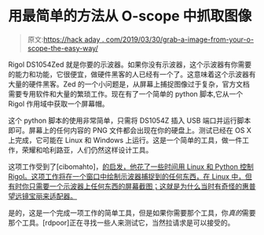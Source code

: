 # 用最简单的方法从 O-scope 中抓取图像

> 原文:[https://hack aday . com/2019/03/30/grab-a-image-from-your-o-scope-the-easy-way/](https://hackaday.com/2019/03/30/grab-an-image-from-your-o-scope-the-easy-way/)

Rigol DS1054Zed 就是你要的示波器。如果你没有示波器，这个示波器有你需要的能力和功能，它很便宜，做硬件黑客的人已经有一个了。这意味着这个示波器有大量的硬件黑客。Zed 的一个小问题是，从屏幕上捕捉图像过于复杂，官方文档需要专用软件和大量的繁琐工作。现在有了一个简单的 python 脚本,它从一个 Rigol 作用域中获取一个屏幕帽。

这个 python 脚本的使用非常简单，只需将 DS1054Z 插入 USB 端口并运行脚本即可。屏幕上的任何内容的 PNG 文件都会出现在你的硬盘上。测试已经在 OS X 上完成，它可能在 Linux 和 Windows 上运行。这是一个简单的工具，做一件工作，荣耀和哈利路亚，人们仍然这样设计工具。

这项工作受到了[cibomahto]，[的启发，他花了一些时间用 Linux 和 Python 控制 Rigol。这项工作将在一个窗口中绘制示波器捕捉到的任何东西，在 Linux 中，但有时你只需要一个示波器上任何东西的屏幕截图；这就是为什么当时有奇怪的惠普望远镜宝丽来适配器。](http://www.cibomahto.com/2010/04/controlling-a-rigol-oscilloscope-using-linux-and-python/)

是的，这是一个完成一项工作的简单工具，但是如果你需要那个工具，你*真的*需要那个工具。[rdpoor]正在寻找一些人来测试它，当然拉请求是可以接受的。